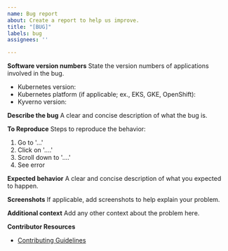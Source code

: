 ```yaml
---
name: Bug report
about: Create a report to help us improve.
title: "[BUG]"
labels: bug
assignees: ''

---
```


**Software version numbers**
State the version numbers of applications involved in the bug.

* Kubernetes version:
* Kubernetes platform (if applicable; ex., EKS, GKE, OpenShift):
* Kyverno version:

**Describe the bug**
A clear and concise description of what the bug is.

**To Reproduce**
Steps to reproduce the behavior:
1. Go to '...'
2. Click on '....'
3. Scroll down to '....'
4. See error

**Expected behavior**
A clear and concise description of what you expected to happen.

**Screenshots**
If applicable, add screenshots to help explain your problem.

**Additional context**
Add any other context about the problem here.

**Contributor Resources**
- [Contributing Guidelines](https://github.com/kyverno/kyverno/blob/main/CONTRIBUTING.md)